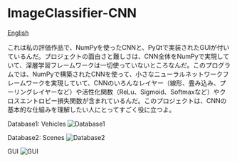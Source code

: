 # ImageClassifier-CNN

[English](https://github.com/KanaMeisa/ImageClassifier-CNN/blob/master/README.md)

これは私の評価作品で、NumPyを使ったCNNと、PyQtで実装されたGUIが付いているんだ。プロジェクトの面白さと難しさは、CNN全体をNumPyで実現していて、深層学習フレームワークは一切使っていないところなんだ。このプログラムでは、NumPyで構築されたCNNを使って、小さなニューラルネットワークフレームワークを実現していて、CNNのいろんなレイヤー（線形、畳み込み、プーリングレイヤーなど）や活性化関数（ReLu、Sigmoid、Softmaxなど）やクロスエントロピー損失関数が含まれているんだ。このプロジェクトは、CNNの基本的な仕組みを理解したい人にとってすごく役に立つよ。

Database1: Vehicles
![Database1](https://github.com/KanaMeisa/ImageClassifier-CNN/blob/master/.idea/Picture.png)

Database2: Scenes
![Database2](https://github.com/KanaMeisa/ImageClassifier-CNN/blob/master/.idea/Picture1.png)

GUI
![GUI](https://github.com/KanaMeisa/ImageClassifier-CNN/blob/master/.idea/Picture2.png)
